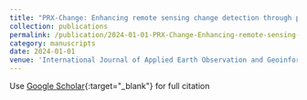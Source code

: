 ```yaml
---
title: "PRX-Change: Enhancing remote sensing change detection through progressive feature refinement and Cross-Attention interaction"
collection: publications
permalink: /publication/2024-01-01-PRX-Change-Enhancing-remote-sensing-change-detection-through-progressive-feature-refinement-and-Cross-Attention-interaction
category: manuscripts
date: 2024-01-01
venue: 'International Journal of Applied Earth Observation and Geoinformation'
---
```

Use [Google Scholar](https://scholar.google.com/scholar?q=PRX+Change:+Enhancing+remote+sensing+change+detection+through+progressive+feature+refinement+and+Cross+Attention+interaction){:target="_blank"} for full citation